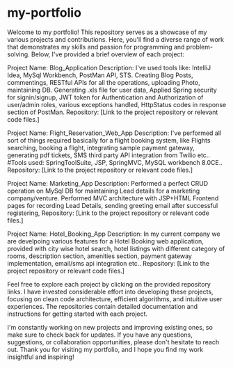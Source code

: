 # my-portfolio
Welcome to my portfolio! This repository serves as a showcase of my various projects and contributions. Here, you'll find a diverse range of work that demonstrates my skills and passion for programming and problem-solving. Below, I've provided a brief overview of each project:

Project Name: Blog_Application
Description: I've used tools like: IntelliJ Idea, MySql Workbench, PostMan API, STS. Creating Blog Posts, commentings, RESTful APIs for all the operations, uploading Photo, maintaining DB. Generating .xls file for user data, Applied Spring security for signin/signup, JWT token for Authentication and Authorization of user/admin roles, various exceptions handled, HttpStatus codes in response section of PostMan.
Repository: [Link to the project repository or relevant code files.]

Project Name: Flight_Reservation_Web_App
Description: I've performed all sort of things required basically for a flight booking system, like Flights searching, booking a flight, integrating sample payment gateway, generating pdf tickets, SMS third party API integration from Twilio etc.. #Tools used: SpringToolSuite, JSP, SpringMVC, MySQL workbench 8.0CE..
Repository: [Link to the project repository or relevant code files.]

Project Name: Marketing_App
Description: Performed a perfect CRUD operation on MySql DB for maintaining Lead details for a marketing company/venture. Performed MVC architecture with JSP+HTML Frontend pages for recording Lead Details, sending greeting email after successful registering, 
Repository: [Link to the project repository or relevant code files.]

Project Name: Hotel_Booking_App
Description: In my current company we are develpoing various features for a Hotel Booking web application, provided with city wise hotel search, hotel listings with different category of rooms, description section, amenities section, payment gateway implementation, email/sms api integration etc..
Repository: [Link to the project repository or relevant code files.]

Feel free to explore each project by clicking on the provided repository links. I have invested considerable effort into developing these projects, focusing on clean code architecture, efficient algorithms, and intuitive user experiences. The repositories contain detailed documentation and instructions for getting started with each project.

I'm constantly working on new projects and improving existing ones, so make sure to check back for updates. If you have any questions, suggestions, or collaboration opportunities, please don't hesitate to reach out. Thank you for visiting my portfolio, and I hope you find my work insightful and inspiring!
